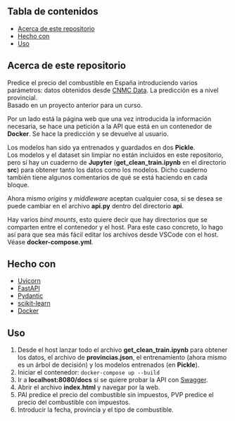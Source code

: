 ## Tabla de contenidos

- [Acerca de este repositorio](#Acerca-de-este-repositorio)
- [Hecho con](#Hecho-con)
- [Uso](#Uso)

## Acerca de este repositorio

Predice el precio del combustible en España introduciendo varios parámetros: datos obtenidos desde [CNMC Data](https://data.cnmc.es/energia/productos-petroliferos/precios-diarios-provinciales-de-productos-petroliferos). La predicción es a nivel provincial.  
Basado en un proyecto anterior para un curso.

Por un lado está la página web que una vez introducida la información necesaria, se hace una petición a la API que está en un 
contenedor de **Docker**. Se hace la predicción y se devuelve al usuario.  

Los modelos han sido ya entrenados y guardados en dos **Pickle**.  
Los modelos y el dataset sin limpiar no están incluidos en este repositorio, pero sí hay un cuaderno de **Jupyter** (**get_clean_train.ipynb** en el 
directorio **src**) para obtener tanto los datos como los modelos. Dicho cuaderno también tiene algunos comentarios de qué se está haciendo en cada bloque.  

Ahora mismo *origins* y *middleware* aceptan cualquier cosa, si se desea se puede cambiar en el archivo **api.py** dentro del directorio **api**.

Hay varios *bind mounts*, esto quiere decir que hay directorios que se comparten entre el contenedor y el host. Para este caso concreto, lo hago así 
para que sea más fácil editar los archivos desde VSCode con el host. Véase **docker-compose.yml**.

## Hecho con

- [Uvicorn](https://www.uvicorn.org)
- [FastAPI](https://fastapi.tiangolo.com)
- [Pydantic](https://docs.pydantic.dev/latest/)
- [scikit-learn](https://scikit-learn.org/stable/index.html)
- [Docker](https://docs.docker.com)

## Uso

1. Desde el host lanzar todo el archivo **get_clean_train.ipynb** para obtener los datos, el archivo de **provincias.json**, el entrenamiento (ahora mismo es un árbol de decisión) 
y los modelos entrenados (en **Pickle**).
2. Iniciar el contenedor: `docker-compose up --build`
3. Ir a **localhost:8080/docs** si se quiere probar la API con [Swagger](https://fastapi.tiangolo.com/tutorial/first-steps/#interactive-api-docs).
4. Abrir el archivo **index.html** y navegar por la web.
5. PAI predice el precio del combustible sin impuestos, PVP predice el precio del combustible con impuestos.
6. Introducir la fecha, provincia y el tipo de combustible.